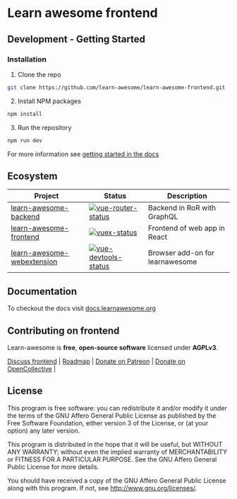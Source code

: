 # Learn awesome frontend

## Development - Getting Started
### Installation
1. Clone the repo
```sh
git clone https://github.com/learn-awesome/learn-awesome-frontend.git
```
2. Install NPM packages
```sh
npm install
```
3. Run the repository
```sh
npm run dev
```
For more information see [getting started in the docs](https://docs.learnawesome.org/getting-started)
## Ecosystem

| Project | Status | Description |
|---------|--------|-------------|
| [learn-awesome-backend]          | [![vue-router-status]][vue-router-package] | Backend in RoR with GraphQL |
| [learn-awesome-frontend]         | [![vuex-status]][vuex-package] | Frontend of web app in React |
| [learn-awesome-webextension]     | [![vue-devtools-status]][vue-devtools-package] | Browser add-on for learnawesome |

[learn-awesome-backend]: https://github.com/learn-awesome/learn
[learn-awesome-frontend]: https://github.com/learn-awesome/learn-awesome-frontend
[learn-awesome-webextension]: https://github.com/learn-awesome/webextension

[vue-router-status]: https://img.shields.io/npm/v/vue-router.svg
[vuex-status]: https://img.shields.io/npm/v/vuex.svg
[vue-devtools-status]: https://img.shields.io/chrome-web-store/v/nhdogjmejiglipccpnnnanhbledajbpd.svg

[vue-router-package]: https://npmjs.com/package/vue-router
[vuex-package]: https://npmjs.com/package/vuex
[vue-devtools-package]: https://chrome.google.com/webstore/detail/vuejs-devtools/nhdogjmejiglipccpnnnanhbledajbpd

## Documentation
To checkout the docs visit [docs.learnawesome.org](https://docs.learnawesome.org)

## Contributing on frontend
Learn-awesome is **free**, **open-source software** licensed under **AGPLv3**.

[Discuss frontend](https://gitter.im/learn-awesome/meta) | [Roadmap](https://docs.learn-anything.org/roadmap) | [Donate on Patreon](https://patreon.com) | [Donate on OpenCollective](https://opencollective.com/) |


## License
This program is free software: you can redistribute it and/or modify it under the terms of the GNU Affero General Public License as published by the Free Software Foundation, either version 3 of the License, or (at your option) any later version.

This program is distributed in the hope that it will be useful, but WITHOUT ANY WARRANTY; without even the implied warranty of MERCHANTABILITY or FITNESS FOR A PARTICULAR PURPOSE. See the GNU Affero General Public License for more details.

You should have received a copy of the GNU Affero General Public License along with this program. If not, see http://www.gnu.org/licenses/.
